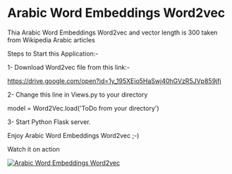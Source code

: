 # Arabic Word Embeddings Word2vec

Thia Arabic Word Embeddings Word2vec and vector length is 300 taken from Wikipedia Arabic articles

Steps to Start this Application:-

1- Download Word2vec file from this link:-

https://drive.google.com/open?id=1y_195XEjo5HaSwj40hGVzR5JVp859jfj

2- Change this line in Views.py to your directory

model = Word2Vec.load('ToDo from your directory')

3- Start Python Flask server.

Enjoy Arabic Word Embeddings Word2vec ;-)

Watch it on action

[![Arabic Word Embeddings Word2vec](http://img.youtube.com/vi/EAv2t6DDqB4/0.jpg)](https://www.youtube.com/watch?v=EAv2t6DDqB4 "Arabic Word Embeddings Word2vec")
